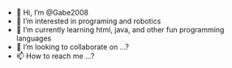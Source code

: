 - 👋 Hi, I’m @Gabe2008
- 👀 I’m interested in programing and robotics
- 🌱 I’m currently learning html, java, and other fun programming languages
- 💞️ I’m looking to collaborate on ...?
- 📫 How to reach me ...?

<!---
Gabe2008/Gabe2008 is a ✨ special ✨ repository because its `README.md` (this file) appears on your GitHub profile.
You can click the Preview link to take a look at your changes.
--->

